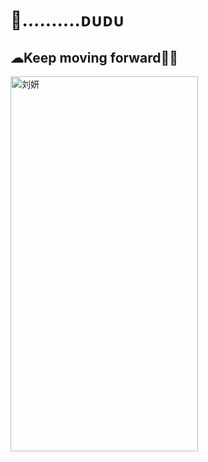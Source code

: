 # 🚚..........ᴅᴜᴅᴜ

## ☁Keep moving forward🏃‍♀️

<img src="//yun.duiba.com.cn/aurora/assets/4ee1d9bab9d6935b216289eddca623506fa35e8c.jpeg" width="300px"
height="600px" alt="刘妍">

